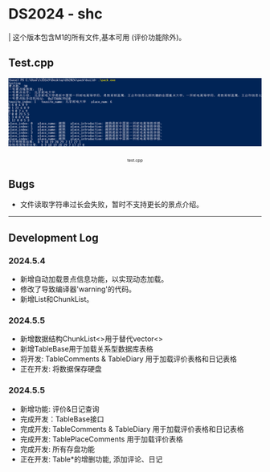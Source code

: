 # DS2024 - shc 
| 这个版本包含M1的所有文件,基本可用 (评价功能除外)。

## Test.cpp
<center><img src="./assets/test-0.png" alt="png" >
<p><span style="font-size: 8px;">test.cpp</span></p></center>

## Bugs
* 文件读取字符串过长会失败，暂时不支持更长的景点介绍。
---

## Development Log

### 2024.5.4 
* 新增自动加载景点信息功能，以实现动态加载。
* 修改了导致编译器'warning'的代码。
* 新增List和ChunkList。

### 2024.5.5 
* 新增数据结构ChunkList<>用于替代vector<>
* 新增TableBase用于加载关系型数据库表格
* 将开发: TableComments & TableDiary 用于加载评价表格和日记表格
* 正在开发: 将数据保存硬盘

### 2024.5.5 
* 新增功能: 评价&日记查询
* 完成开发：TableBase接口
* 完成开发: TableComments & TableDiary 用于加载评价表格和日记表格
* 完成开发: TablePlaceComments  用于加载评价表格
* 完成开发: 所有存盘功能
* 正在开发: Table*的增删功能, 添加评论、日记
